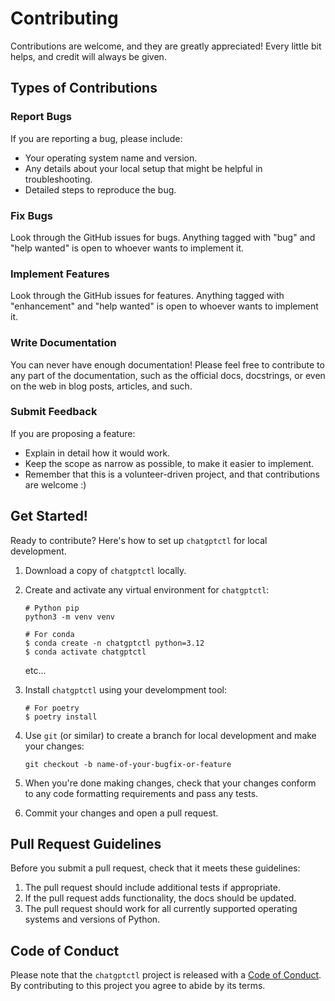 # Contributing

Contributions are welcome, and they are greatly appreciated! Every little bit
helps, and credit will always be given.

## Types of Contributions

### Report Bugs

If you are reporting a bug, please include:

* Your operating system name and version.
* Any details about your local setup that might be helpful in troubleshooting.
* Detailed steps to reproduce the bug.

### Fix Bugs

Look through the GitHub issues for bugs. Anything tagged with "bug" and "help
wanted" is open to whoever wants to implement it.

### Implement Features

Look through the GitHub issues for features. Anything tagged with "enhancement"
and "help wanted" is open to whoever wants to implement it.

### Write Documentation

You can never have enough documentation! Please feel free to contribute to any
part of the documentation, such as the official docs, docstrings, or even
on the web in blog posts, articles, and such.

### Submit Feedback

If you are proposing a feature:

* Explain in detail how it would work.
* Keep the scope as narrow as possible, to make it easier to implement.
* Remember that this is a volunteer-driven project, and that contributions
  are welcome :)

## Get Started!

Ready to contribute? Here's how to set up `chatgptctl` for local development.

1. Download a copy of `chatgptctl` locally.

2. Create and activate any virtual environment for `chatgptctl`:

    ```console
    # Python pip
    python3 -m venv venv

    ```

    ```console
    # For conda
    $ conda create -n chatgptctl python=3.12
    $ conda activate chatgptctl
    ```

    etc...

3. Install `chatgptctl` using your develompment tool:

    ```console
    # For poetry
    $ poetry install
    ```

4. Use `git` (or similar) to create a branch for local development and make your changes:

    ```console
    git checkout -b name-of-your-bugfix-or-feature

    ```

5. When you're done making changes, check that your changes conform to any code formatting requirements and pass any tests.

6. Commit your changes and open a pull request.

## Pull Request Guidelines

Before you submit a pull request, check that it meets these guidelines:

1. The pull request should include additional tests if appropriate.
2. If the pull request adds functionality, the docs should be updated.
3. The pull request should work for all currently supported operating systems and versions of Python.

## Code of Conduct

Please note that the `chatgptctl` project is released with a
[Code of Conduct](./CONDUCT.md). By contributing to this project you agree to abide by its terms.
